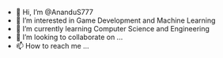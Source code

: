 - 👋 Hi, I’m @AnanduS777
- 👀 I’m interested in Game Development and Machine Learning
- 🌱 I’m currently learning Computer Science and Engineering
- 💞️ I’m looking to collaborate on ...
- 📫 How to reach me ...

<!---
AnanduS777/AnanduS777 is a ✨ special ✨ repository because its `README.md` (this file) appears on your GitHub profile.
You can click the Preview link to take a look at your changes.
--->
